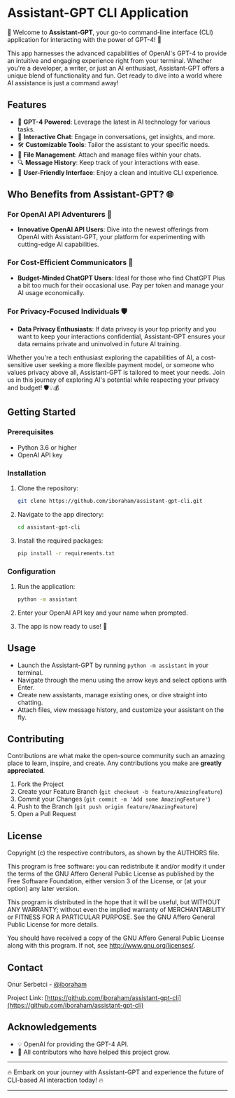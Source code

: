 # Assistant-GPT CLI Application

🌟 Welcome to **Assistant-GPT**, your go-to command-line interface (CLI) application for interacting with the power of GPT-4! 🚀

This app harnesses the advanced capabilities of OpenAI's GPT-4 to provide an intuitive and engaging experience right from your terminal. Whether you're a developer, a writer, or just an AI enthusiast, Assistant-GPT offers a unique blend of functionality and fun. Get ready to dive into a world where AI assistance is just a command away!

## Features

- 🧠 **GPT-4 Powered**: Leverage the latest in AI technology for various tasks.
- 💬 **Interactive Chat**: Engage in conversations, get insights, and more.
- 🛠 **Customizable Tools**: Tailor the assistant to your specific needs.
- 📁 **File Management**: Attach and manage files within your chats.
- 🔍 **Message History**: Keep track of your interactions with ease.
- 🎨 **User-Friendly Interface**: Enjoy a clean and intuitive CLI experience.

## Who Benefits from Assistant-GPT? 🌐

### For OpenAI API Adventurers 🚀

- **Innovative OpenAI API Users**: Dive into the newest offerings from OpenAI with Assistant-GPT, your platform for experimenting with cutting-edge AI capabilities.

### For Cost-Efficient Communicators 💸

- **Budget-Minded ChatGPT Users**: Ideal for those who find ChatGPT Plus a bit too much for their occasional use. Pay per token and manage your AI usage economically.

### For Privacy-Focused Individuals 🛡️

- **Data Privacy Enthusiasts**: If data privacy is your top priority and you want to keep your interactions confidential, Assistant-GPT ensures your data remains private and uninvolved in future AI training.

Whether you're a tech enthusiast exploring the capabilities of AI, a cost-sensitive user seeking a more flexible payment model, or someone who values privacy above all, Assistant-GPT is tailored to meet your needs. Join us in this journey of exploring AI's potential while respecting your privacy and budget! 🛡️💡💰

## Getting Started

### Prerequisites

- Python 3.6 or higher
- OpenAI API key

### Installation

1. Clone the repository:

   ```bash
   git clone https://github.com/iboraham/assistant-gpt-cli.git
   ```

2. Navigate to the app directory:

   ```bash
   cd assistant-gpt-cli
   ```

3. Install the required packages:
   ```bash
   pip install -r requirements.txt
   ```

### Configuration

1. Run the application:

   ```bash
   python -m assistant
   ```

2. Enter your OpenAI API key and your name when prompted.

3. The app is now ready to use! 🎉

## Usage

- Launch the Assistant-GPT by running `python -m assistant` in your terminal.
- Navigate through the menu using the arrow keys and select options with Enter.
- Create new assistants, manage existing ones, or dive straight into chatting.
- Attach files, view message history, and customize your assistant on the fly.

## Contributing

Contributions are what make the open-source community such an amazing place to learn, inspire, and create. Any contributions you make are **greatly appreciated**.

1. Fork the Project
2. Create your Feature Branch (`git checkout -b feature/AmazingFeature`)
3. Commit your Changes (`git commit -m 'Add some AmazingFeature'`)
4. Push to the Branch (`git push origin feature/AmazingFeature`)
5. Open a Pull Request

## License

Copyright (c) the respective contributors, as shown by the AUTHORS file.

This program is free software: you can redistribute it and/or modify
it under the terms of the GNU Affero General Public License as published
by the Free Software Foundation, either version 3 of the License, or
(at your option) any later version.

This program is distributed in the hope that it will be useful,
but WITHOUT ANY WARRANTY; without even the implied warranty of
MERCHANTABILITY or FITNESS FOR A PARTICULAR PURPOSE. See the
GNU Affero General Public License for more details.

You should have received a copy of the GNU Affero General Public License
along with this program. If not, see <http://www.gnu.org/licenses/>.

## Contact

Onur Serbetci - [@iboraham](https://twitter.com/iboraham)

Project Link: [https://github.com/iboraham/assistant-gpt-cli](https://github.com/iboraham/assistant-gpt-cli)

## Acknowledgements

- 💡 OpenAI for providing the GPT-4 API.
- 🌟 All contributors who have helped this project grow.

---

🔥 Embark on your journey with Assistant-GPT and experience the future of CLI-based AI interaction today! 🔥

---
